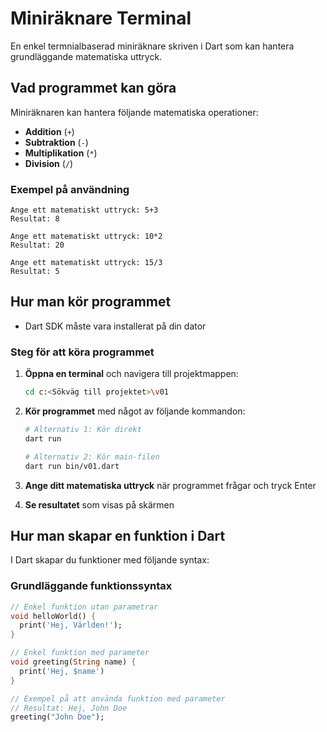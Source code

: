 # Miniräknare Terminal

En enkel termnialbaserad miniräknare skriven i Dart som kan hantera grundläggande matematiska uttryck.

## Vad programmet kan göra

Miniräknaren kan hantera följande matematiska operationer:
* **Addition** (`+`)
* **Subtraktion** (`-`)
* **Multiplikation** (`*`)
* **Division** (`/`)

### Exempel på användning
```
Ange ett matematiskt uttryck: 5+3
Resultat: 8

Ange ett matematiskt uttryck: 10*2
Resultat: 20

Ange ett matematiskt uttryck: 15/3
Resultat: 5
```

## Hur man kör programmet

- Dart SDK måste vara installerat på din dator

### Steg för att köra programmet

1. **Öppna en terminal** och navigera till projektmappen:
   ```bash
   cd c:<Sökväg till projektet>\v01
   ```

2. **Kör programmet** med något av följande kommandon:
   ```bash
   # Alternativ 1: Kör direkt
   dart run
   
   # Alternativ 2: Kör main-filen
   dart run bin/v01.dart
   ```

3. **Ange ditt matematiska uttryck** när programmet frågar och tryck Enter

4. **Se resultatet** som visas på skärmen

## Hur man skapar en funktion i Dart

I Dart skapar du funktioner med följande syntax:

### Grundläggande funktionssyntax
```dart
// Enkel funktion utan parametrar
void helloWorld() {
  print('Hej, Världen!');
}

// Enkel funktion med parameter
void greeting(String name) {
  print('Hej, $name')
}

// Exempel på att använda funktion med parameter
// Resultat: Hej, John Doe
greeting("John Doe");
```
